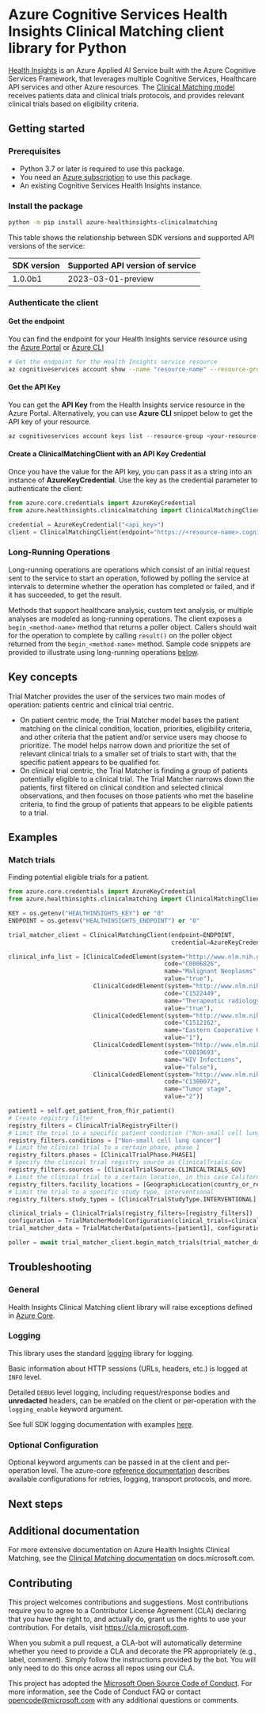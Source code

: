 # Azure Cognitive Services Health Insights Clinical Matching client library for Python

[Health Insights](https://review.learn.microsoft.com/azure/azure-health-insights/?branch=release-azure-health-insights) is an Azure Applied AI Service built with the Azure Cognitive Services Framework, that leverages multiple Cognitive Services, Healthcare API services and other Azure resources.
The [Clinical Matching model][clinical_matching_docs] receives patients data and clinical trials protocols, and provides relevant clinical trials based on eligibility criteria.


## Getting started

### Prerequisites

- Python 3.7 or later is required to use this package.
- You need an [Azure subscription][azure_sub] to use this package.
- An existing Cognitive Services Health Insights instance.


### Install the package

```bash
python -m pip install azure-healthinsights-clinicalmatching
```

This table shows the relationship between SDK versions and supported API versions of the service:

|SDK version|Supported API version of service |
|-------------|---------------|
|1.0.0b1 | 2023-03-01-preview|


### Authenticate the client

#### Get the endpoint

You can find the endpoint for your Health Insights service resource using the [Azure Portal][azure_portal] or [Azure CLI][azure_cli]


```bash
# Get the endpoint for the Health Insights service resource
az cognitiveservices account show --name "resource-name" --resource-group "resource-group-name" --query "properties.endpoint"
```

#### Get the API Key

You can get the **API Key** from the Health Insights service resource in the Azure Portal.
Alternatively, you can use **Azure CLI** snippet below to get the API key of your resource.

```PowerShell
az cognitiveservices account keys list --resource-group <your-resource-group-name> --name <your-resource-name>
```

#### Create a ClinicalMatchingClient with an API Key Credential

Once you have the value for the API key, you can pass it as a string into an instance of **AzureKeyCredential**. Use the key as the credential parameter to authenticate the client:

```python
from azure.core.credentials import AzureKeyCredential
from azure.healthinsights.clinicalmatching import ClinicalMatchingClient

credential = AzureKeyCredential("<api_key>")
client = ClinicalMatchingClient(endpoint="https://<resource-name>.cognitiveservices.azure.com/", credential=credential)
```

### Long-Running Operations

Long-running operations are operations which consist of an initial request sent to the service to start an operation,
followed by polling the service at intervals to determine whether the operation has completed or failed, and if it has
succeeded, to get the result.

Methods that support healthcare analysis, custom text analysis, or multiple analyses are modeled as long-running operations.
The client exposes a `begin_<method-name>` method that returns a poller object. Callers should wait
for the operation to complete by calling `result()` on the poller object returned from the `begin_<method-name>` method.
Sample code snippets are provided to illustrate using long-running operations [below](#examples "Examples").

## Key concepts

Trial Matcher provides the user of the services two main modes of operation: patients centric and clinical trial centric.
- On patient centric mode, the Trial Matcher model bases the patient matching on the clinical condition, location, priorities, eligibility criteria, and other criteria that the patient and/or service users may choose to prioritize. The model helps narrow down and prioritize the set of relevant clinical trials to a smaller set of trials to start with, that the specific patient appears to be qualified for.
- On clinical trial centric, the Trial Matcher is finding a group of patients potentially eligible to a clinical trial. The Trial Matcher narrows down the patients, first filtered on clinical condition and selected clinical observations, and then focuses on those patients who met the baseline criteria, to find the group of patients that appears to be eligible patients to a trial.

## Examples

<!--  
[Match Trials - Find potential eligible trials for a patient (async)][match_trials_sample_async]
[Match Trials - Find potential eligible trials for a patient (sync)][match_trials_sample_sync]
[Match trials with FHIR data][sample_match_trials_fhir]
[Match trials unstructured clinical note][sample_match_trials_unstructured_clinical_note]
 -->

### Match trials

Finding potential eligible trials for a patient.

```python
from azure.core.credentials import AzureKeyCredential
from azure.healthinsights.clinicalmatching import ClinicalMatchingClient

KEY = os.getenv("HEALTHINSIGHTS_KEY") or "0"
ENDPOINT = os.getenv("HEALTHINSIGHTS_ENDPOINT") or "0"

trial_matcher_client = ClinicalMatchingClient(endpoint=ENDPOINT,
                                              credential=AzureKeyCredential(KEY))

clinical_info_list = [ClinicalCodedElement(system="http://www.nlm.nih.gov/research/umls",
                                            code="C0006826",
                                            name="Malignant Neoplasms",
                                            value="true"),
                        ClinicalCodedElement(system="http://www.nlm.nih.gov/research/umls",
                                            code="C1522449",
                                            name="Therapeutic radiology procedure",
                                            value="true"),
                        ClinicalCodedElement(system="http://www.nlm.nih.gov/research/umls",
                                            code="C1512162",
                                            name="Eastern Cooperative Oncology Group",
                                            value="1"),
                        ClinicalCodedElement(system="http://www.nlm.nih.gov/research/umls",
                                            code="C0019693",
                                            name="HIV Infections",
                                            value="false"),
                        ClinicalCodedElement(system="http://www.nlm.nih.gov/research/umls",
                                            code="C1300072",
                                            name="Tumor stage",
                                            value="2")]

patient1 = self.get_patient_from_fhir_patient()
# Create registry filter
registry_filters = ClinicalTrialRegistryFilter()
# Limit the trial to a specific patient condition ("Non-small cell lung cancer")
registry_filters.conditions = ["Non-small cell lung cancer"]
# Limit the clinical trial to a certain phase, phase 1
registry_filters.phases = [ClinicalTrialPhase.PHASE1]
# Specify the clinical trial registry source as ClinicalTrials.Gov
registry_filters.sources = [ClinicalTrialSource.CLINICALTRIALS_GOV]
# Limit the clinical trial to a certain location, in this case California, USA
registry_filters.facility_locations = [GeographicLocation(country_or_region="United States", city="Gilbert", state="Arizona")]
# Limit the trial to a specific study type, interventional
registry_filters.study_types = [ClinicalTrialStudyType.INTERVENTIONAL]

clinical_trials = ClinicalTrials(registry_filters=[registry_filters])
configuration = TrialMatcherModelConfiguration(clinical_trials=clinical_trials)
trial_matcher_data = TrialMatcherData(patients=[patient1], configuration=configuration)

poller = await trial_matcher_client.begin_match_trials(trial_matcher_data)
```

## Troubleshooting

### General

Health Insights Clinical Matching client library will raise exceptions defined in [Azure Core][azure_core].

### Logging

This library uses the standard [logging](https://docs.python.org/3/library/logging.html) library for logging.

Basic information about HTTP sessions (URLs, headers, etc.) is logged at `INFO` level.

Detailed `DEBUG` level logging, including request/response bodies and **unredacted**
headers, can be enabled on the client or per-operation with the `logging_enable` keyword argument.

See full SDK logging documentation with examples [here](https://learn.microsoft.com/azure/developer/python/sdk/azure-sdk-logging).

### Optional Configuration

Optional keyword arguments can be passed in at the client and per-operation level.
The azure-core [reference documentation](https://azuresdkdocs.blob.core.windows.net/$web/python/azure-core/latest/azure.core.html) describes available configurations for retries, logging, transport protocols, and more.

## Next steps
## Additional documentation

For more extensive documentation on Azure Health Insights Clinical Matching, see the [Clinical Matching documentation][clinical_matching_docs] on docs.microsoft.com.


## Contributing

This project welcomes contributions and suggestions. Most contributions require
you to agree to a Contributor License Agreement (CLA) declaring that you have
the right to, and actually do, grant us the rights to use your contribution.
For details, visit https://cla.microsoft.com.

When you submit a pull request, a CLA-bot will automatically determine whether
you need to provide a CLA and decorate the PR appropriately (e.g., label,
comment). Simply follow the instructions provided by the bot. You will only
need to do this once across all repos using our CLA.

This project has adopted the [Microsoft Open Source Code of Conduct][code_of_conduct]. For more information,
see the Code of Conduct FAQ or contact opencode@microsoft.com with any
additional questions or comments.

<!-- LINKS -->
[azure_core]: https://azuresdkdocs.blob.core.windows.net/$web/python/azure-core/latest/azure.core.html#module-azure.core.exceptions
[code_of_conduct]: https://opensource.microsoft.com/codeofconduct/
[azure_sub]: https://azure.microsoft.com/free/
[azure_portal]: https://ms.portal.azure.com/#create/Microsoft.CognitiveServicesHealthInsights
[azure_cli]: https://learn.microsoft.com/cli/azure/
[clinical_matching_docs]: https://review.learn.microsoft.com/azure/cognitive-services/health-decision-support/trial-matcher/overview?branch=main

<!--
[match_trials_sample_async]: https://github.com/Azure/azure-sdk-for-java/tree/main/sdk/healthinsights/azure-healthinsights-clinicalmatching/samples/sample_match_trials_structured_coded_elements.py
[match_trials_sample_sync]: https://github.com/Azure/azure-sdk-for-java/tree/main/sdk/healthinsights/azure-healthinsights-clinicalmatching/samples/sample_match_trials_structured_coded_elements_sync.py
[sample_match_trials_fhir]: https://github.com/Azure/azure-sdk-for-java/tree/main/sdk/healthinsights/azure-healthinsights-clinicalmatching/samples/sample_match_trials_fhir.py
[sample_match_trials_unstructured_clinical_note]: https://github.com/Azure/azure-sdk-for-java/tree/main/sdk/healthinsights/azure-healthinsights-clinicalmatching/samples/sample_match_trials_unstructured_clinical_note.py
-->
